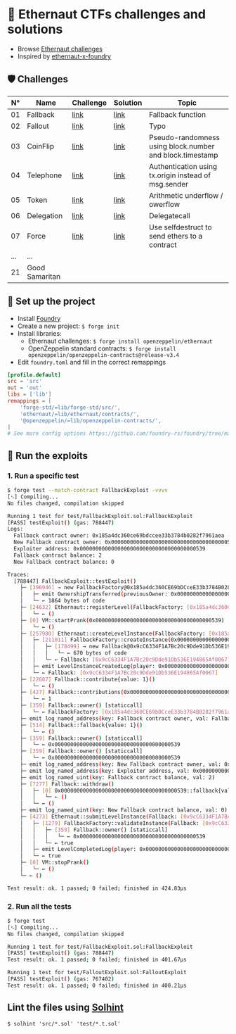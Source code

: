 # 🔐 Ethernaut CTFs challenges and solutions
- Browse [Ethernaut challenges](https://ethernaut.openzeppelin.com/)
- Inspired by [ethernaut-x-foundry](https://github.com/ciaranmcveigh5/ethernaut-x-foundry)

## 🛡 Challenges

| N° | Name | Challenge | Solution | Topic |
| -- | ---- | --------- | -------- | ----- |
| 01 | Fallback | [link](https://ethernaut.openzeppelin.com/level/0x676e57FdBbd8e5fE1A7A3f4Bb1296dAC880aa639) | [link](https://github.com/leovct/ethernaut/blob/main/test/FallbackExploit.t.sol#L27) | Fallback function |
| 02 | Fallout | [link](https://ethernaut.openzeppelin.com/level/0x3c34A342b2aF5e885FcaA3800dB5B205fEfa3ffB) | [link](https://github.com/leovct/ethernaut/blob/main/test/FalloutExploit.t.sol#L27) | Typo |
| 03 | CoinFlip | [link](https://ethernaut.openzeppelin.com/level/0xf90e955F65Cb284416A77cED85855a3dB2f2b6b3) | [link](https://github.com/leovct/ethernaut/blob/main/test/CoinFlipExploit.t.sol#L31) | Pseudo-randomness using block.number and block.timestamp |
| 04 | Telephone | [link](https://ethernaut.openzeppelin.com/level/0x422c89fD8D92EDDa54640F06C3160E82043e106C) | [link](https://github.com/leovct/ethernaut/blob/main/test/TelephoneExploit.t.sol#L34) | Authentication using tx.origin instead of msg.sender |
| 05 | Token | [link](https://ethernaut.openzeppelin.com/level/0xA62fE5344FE62AdC1F356447B669E9E6D10abaaF) | [link](https://github.com/leovct/ethernaut/blob/main/test/TokenExploit.t.sol#L31) | Arithmetic underflow / owerflow |
| 06 | Delegation | [link](https://ethernaut.openzeppelin.com/level/0x391E93139F0D57F3294E96e71BCD1Dc69F83D44e) | [link](https://github.com/leovct/ethernaut/blob/main/test/DelegationExploit.t.sol#L28) | Delegatecall |
| 07 | Force | [link](https://ethernaut.openzeppelin.com/level/0x708f096A1AE25dD1b2De076fA90F5158bb01D209) | [link](https://github.com/leovct/ethernaut/blob/main/test/ForceExploit.t.sol#L38) | Use selfdestruct to send ethers to a contract |
| ... | ... |
| 21 | Good Samaritan |

## 📌 Set up the project
- Install [Foundry](https://github.com/foundry-rs/foundry#installation)
- Create a new project: `$ forge init`
- Install libraries:
    - Ethernaut challenges: `$ forge install openzeppelin/ethernaut`
    - OpenZeppelin standard contracts: `$ forge install openzeppelin/openzeppelin-contracts@release-v3.4`
- Edit `foundry.toml` and fill in the correct remappings
```toml
[profile.default]
src = 'src'
out = 'out'
libs = ['lib']
remappings = [
    'forge-std/=lib/forge-std/src/',
    'ethernaut/=lib/ethernaut/contracts/',
    '@openzeppelin/=lib/openzeppelin-contracts/',
]
# See more config options https://github.com/foundry-rs/foundry/tree/master/config
```

## 🧪 Run the exploits

### 1. Run a specific test
```sh
$ forge test --match-contract FallbackExploit -vvvv
[⠢] Compiling...
No files changed, compilation skipped

Running 1 test for test/FallbackExploit.sol:FallbackExploit
[PASS] testExploit() (gas: 788447)
Logs:
  Fallback contract owner: 0x185a4dc360ce69bdccee33b3784b0282f7961aea
  New Fallback contract owner: 0x0000000000000000000000000000000000000539
  Exploiter address: 0x0000000000000000000000000000000000000539
  Fallback contract balance: 2
  New Fallback contract balance: 0

Traces:
  [788447] FallbackExploit::testExploit() 
    ├─ [396946] → new FallbackFactory@0x185a4dc360CE69bDCceE33b3784B0282f7961aea
    │   ├─ emit OwnershipTransferred(previousOwner: 0x0000000000000000000000000000000000000000, newOwner: FallbackExploit: [0xb4c79daB8f259C7Aee6E5b2Aa729821864227e84])
    │   └─ ← 1864 bytes of code
    ├─ [24632] Ethernaut::registerLevel(FallbackFactory: [0x185a4dc360CE69bDCceE33b3784B0282f7961aea]) 
    │   └─ ← ()
    ├─ [0] VM::startPrank(0x0000000000000000000000000000000000000539) 
    │   └─ ← ()
    ├─ [257980] Ethernaut::createLevelInstance(FallbackFactory: [0x185a4dc360CE69bDCceE33b3784B0282f7961aea]) 
    │   ├─ [211011] FallbackFactory::createInstance(0x0000000000000000000000000000000000000539) 
    │   │   ├─ [178499] → new Fallback@0x9cC6334F1A7Bc20c9Dde91Db536E194865Af0067
    │   │   │   └─ ← 670 bytes of code
    │   │   └─ ← Fallback: [0x9cC6334F1A7Bc20c9Dde91Db536E194865Af0067]
    │   ├─ emit LevelInstanceCreatedLog(player: 0x0000000000000000000000000000000000000539, instance: Fallback: [0x9cC6334F1A7Bc20c9Dde91Db536E194865Af0067])
    │   └─ ← Fallback: [0x9cC6334F1A7Bc20c9Dde91Db536E194865Af0067]
    ├─ [22687] Fallback::contribute{value: 1}() 
    │   └─ ← ()
    ├─ [427] Fallback::contributions(0x0000000000000000000000000000000000000539) [staticcall]
    │   └─ ← 1
    ├─ [359] Fallback::owner() [staticcall]
    │   └─ ← FallbackFactory: [0x185a4dc360CE69bDCceE33b3784B0282f7961aea]
    ├─ emit log_named_address(key: Fallback contract owner, val: FallbackFactory: [0x185a4dc360CE69bDCceE33b3784B0282f7961aea])
    ├─ [514] Fallback::fallback{value: 1}() 
    │   └─ ← ()
    ├─ [359] Fallback::owner() [staticcall]
    │   └─ ← 0x0000000000000000000000000000000000000539
    ├─ [359] Fallback::owner() [staticcall]
    │   └─ ← 0x0000000000000000000000000000000000000539
    ├─ emit log_named_address(key: New Fallback contract owner, val: 0x0000000000000000000000000000000000000539)
    ├─ emit log_named_address(key: Exploiter address, val: 0x0000000000000000000000000000000000000539)
    ├─ emit log_named_uint(key: Fallback contract balance, val: 2)
    ├─ [7277] Fallback::withdraw() 
    │   ├─ [0] 0x0000000000000000000000000000000000000539::fallback{value: 2}() 
    │   │   └─ ← ()
    │   └─ ← ()
    ├─ emit log_named_uint(key: New Fallback contract balance, val: 0)
    ├─ [4273] Ethernaut::submitLevelInstance(Fallback: [0x9cC6334F1A7Bc20c9Dde91Db536E194865Af0067]) 
    │   ├─ [1279] FallbackFactory::validateInstance(Fallback: [0x9cC6334F1A7Bc20c9Dde91Db536E194865Af0067], 0x0000000000000000000000000000000000000539) 
    │   │   ├─ [359] Fallback::owner() [staticcall]
    │   │   │   └─ ← 0x0000000000000000000000000000000000000539
    │   │   └─ ← true
    │   ├─ emit LevelCompletedLog(player: 0x0000000000000000000000000000000000000539, level: FallbackFactory: [0x185a4dc360CE69bDCceE33b3784B0282f7961aea])
    │   └─ ← true
    ├─ [0] VM::stopPrank() 
    │   └─ ← ()
    └─ ← ()

Test result: ok. 1 passed; 0 failed; finished in 424.83µs
```

### 2. Run all the tests
```sh
$ forge test
[⠢] Compiling...
No files changed, compilation skipped

Running 1 test for test/FallbackExploit.sol:FallbackExploit
[PASS] testExploit() (gas: 788447)
Test result: ok. 1 passed; 0 failed; finished in 401.67µs

Running 1 test for test/FalloutExploit.sol:FalloutExploit
[PASS] testExploit() (gas: 767402)
Test result: ok. 1 passed; 0 failed; finished in 400.21µs
```

## Lint the files using [Solhint](https://github.com/protofire/solhint)
`$ solhint 'src/*.sol' 'test/*.t.sol'`
